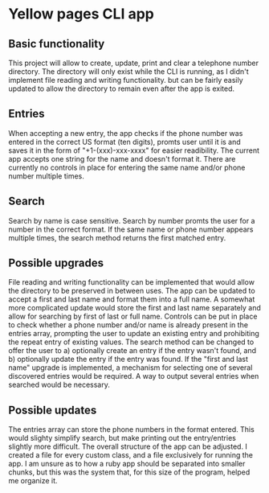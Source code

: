 # Yellow pages CLI app
## Basic functionality
This project will allow to create, update, print and clear a telephone number directory. The directory will only exist while the CLI is running, as I didn't implement file reading and writing functionality. but can be fairly easily updated to allow the directory to remain even after the app is exited. 
## Entries
When accepting a new entry, the app checks if the phone number was entered in the correct US format (ten digits), promts user until it is and saves it in the form of "+1-(xxx)-xxx-xxxx" for easier readibility.
The current app accepts one string for the name and doesn't format it.
There are currently no controls in place for entering the same name and/or phone number multiple times.
## Search
Search by name is case sensitive. Search by number promts the user for a number in the correct format. If the same name or phone number appears multiple times, the search method returns the first matched entry.

## Possible upgrades
File reading and writing functionality can be implemented that would allow the directory to be preserved in between uses.
The app can be updated to accept a first and last name and format them into a full name. A somewhat more complicated update would store the first and last name separately and allow for searching by first of last or full name.
Controls can be put in place to check whether a phone number and/or name is already present in the entries array, prompting the user to update an existing entry and prohibiting the repeat entry of existing values.
The search method can be changed to offer the user to a) optionally create an entry if the entry wasn't found, and b) optionally update the entry if the entry was found. If the "first and last name" upgrade is implemented, a mechanism for selecting one of several discovered entries would be required. A way to output several entries when searched would be necessary.

## Possible updates
The entries array can store the phone numbers in the format entered. This would slighty simplify search, but make printing out the entry/entries slightly more difficult.
The overall structure of the app can be adjusted. I created a file for every custom class, and a file exclusively for running the app. I am unsure as to how a ruby app should be separated into smaller chunks, but this was the system that, for this size of the program, helped me organize it.
